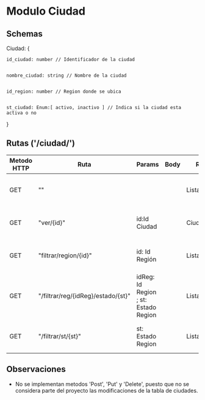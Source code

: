 # Modulo Ciudad

## Schemas

Ciudad: {


    id_ciudad: number // Identificador de la ciudad


    nombre_ciudad: string // Nombre de la ciudad


    id_region: number // Region donde se ubica

    
    st_ciudad: Enum:[ activo, inactivo ] // Indica si la ciudad esta activa o no
}

## Rutas ('/ciudad/')

| Metodo HTTP | Ruta                               | Params                               | Body | Return         | Función                                          |
|-------------|------------------------------------|--------------------------------------|------|----------------|--------------------------------------------------|
| GET         | ""                                 |                                      |      | Lista(Ciudad) | Entrega todas las ciudades registradas           |
| GET         | "ver/{id}"                         | id:Id Ciudad                         |      | Ciudad         | Busca una ciudad segun su ID                     |
| GET         | "filtrar/region/{id}"              | id: Id Región                        |      | Lista(Ciudad) | Filtra las ciudades segun su region              |
| GET         | "/filtrar/reg/{idReg}/estado/{st}" | idReg: Id Region ; st: Estado Region |      | Lista(Ciudad) | Filtra las ciudades segun su region y su estado  |
| GET         | "/filtrar/st/{st}"                 | st: Estado Region                    |      | Lista(Ciudad) | Filtran las ciudades segun su estado             |

## Observaciones
* No se implementan metodos 'Post', 'Put' y 'Delete', puesto que no se considera parte del proyecto las modificaciones de la tabla de ciudades.